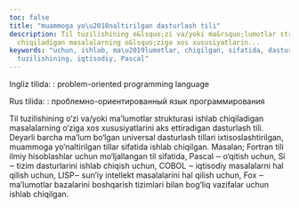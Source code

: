 ```yaml
---
toc: false
title: "muammoga yo\u2018naltirilgan dasturlash tili"
description: Til tuzilishining o&lsquo;zi va/yoki ma&rsquo;lumotlar strukturasi ishlab
  chiqiladigan masalalarning o&lsquo;ziga xos xususiyatlarin...
keywords: "uchun, ishlab, ma\u2019lumotlar, chiqilgan, sifatida, dasturlash, qilish,
  tuzilishining, iqtisodiy, Pascal"
---
```


Ingliz tilida:
:   problem-oriented programming language

Rus tilida:
:   проблемно-ориентированный язык программирования

Til tuzilishining o‘zi va/yoki ma’lumotlar strukturasi ishlab chiqiladigan masalalarning o‘ziga xos xususiyatlarini aks ettiradigan dasturlash tili. Deyarli barcha ma’lum bo‘lgan universal dasturlash tillari ixtisoslashtirilgan, muammoga yo‘naltirilgan tillar sifatida ishlab chiqilgan. Masalan; Fortran tili ilmiy hisoblashlar uchun mo‘ljallangan til sifatida, Pascal ‒ o‘qitish uchun, Si ‒ tizim dasturlarini ishlab chiqish uchun, COBOL ‒ iqtisodiy masalalarni hal qilish uchun, LISP‒ sun’iy intellekt masalalarini hal qilish uchun, Fox ‒ ma’lumotlar bazalarini boshqarish tizimlari bilan bog‘liq vazifalar uchun ishlab chiqilgan.
